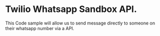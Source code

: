 # Twilio Whatsapp Sandbox API.
This Code sample will allow us to send message directly to someone on their whatsapp number via a API.

